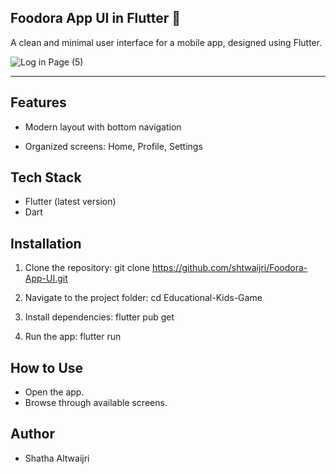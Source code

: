 
## Foodora App UI in Flutter 🍔
A clean and minimal user interface for a mobile app, designed using Flutter.

![Log in Page (5)](https://github.com/user-attachments/assets/7a479e0a-5498-4e26-b28e-00b41e85382d)


---

## Features

- Modern layout with bottom navigation

- Organized screens: Home, Profile, Settings


## Tech Stack 
- Flutter (latest version) 
- Dart


## Installation 
1.	Clone the repository: 
git clone https://github.com/shtwaijri/Foodora-App-UI.git

2.	Navigate to the project folder: 
cd  Educational-Kids-Game

3. Install dependencies: 
flutter pub get 

4.	Run the app: 
flutter run 

## How to Use 
- Open the app. 
- Browse through available screens. 

## Author 
- Shatha Altwaijri 




